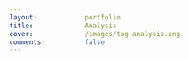 ```yaml
---
layout:            portfolio
title:             Analysis
cover:             /images/tag-analysis.png
comments:          false
---
```

